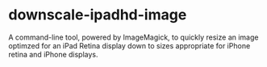 downscale-ipadhd-image
======================

A command-line tool, powered by ImageMagick, to quickly resize an image optimzed for an iPad Retina display down to sizes appropriate for iPhone retina and iPhone displays.